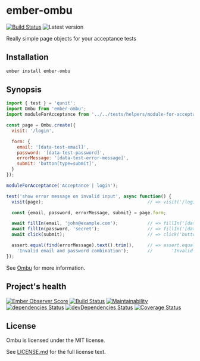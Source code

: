 # ember-ombu
[![Build Status](https://travis-ci.org/san650/ember-ombu.svg?branch=master)](https://travis-ci.org/san650/ember-ombu)
![Latest version](https://img.shields.io/npm/v/ember-ombu.svg)

Really simple page objects for your acceptance tests

## Installation

```js
ember install ember-ombu
```

## Synopsis

```js
import { test } = 'qunit';
import Ombu from 'ember-ombu';
import moduleForAcceptance from '../../tests/helpers/module-for-acceptance';

const page = Ombu.create({
  visit: '/login',

  form: {
    email: '[data-test-email]',
    password: '[data-test-password]',
    errorMessage: '[data-test-error-message]',
    submit: 'button[type=submit]',
  }
});

moduleForAcceptance('Acceptance | login');

test('show error message on invalid input', async function() {
  visit(page);                                       // => visit('/login');

  const {email, password, errorMessage, submit} = page.form;

  await fillIn(email, 'john@example.com');           // => fillIn('[data-test-email]', 'john@example.com')
  await fillIn(password, 'secret');                  // => fillIn('[data-test-email]', 'john@example.com')
  await click(submit);                               // => click('button[type=submit]');

  assert.equal(find(errorMessage).text().trim(),     // => assert.equal(find('[data-test-error-message]').text().trim(),
    'Invalid email and password combination');       //       'Invalid email and password combination');
});
```

See [Ombu](https://github.com/san650/ombu) for more information.

## Project's health

[![Ember Observer Score](https://emberobserver.com/badges/ember-ombu.svg)](https://emberobserver.com/addons/ember-ombu)
[![Build Status](https://travis-ci.org/san650/ember-ombu.svg?branch=master)](https://travis-ci.org/san650/ember-ombu)
[![Maintainability](https://api.codeclimate.com/v1/badges/525ca3e2404154f50596/maintainability)](https://codeclimate.com/github/san650/ember-ombu/maintainability)
[![dependencies Status](https://david-dm.org/san650/ember-ombu/status.svg)](https://david-dm.org/san650/ember-ombu)
[![devDependencies Status](https://david-dm.org/san650/ember-ombu/dev-status.svg)](https://david-dm.org/san650/ember-ombu?type=dev)
[![Coverage Status](https://coveralls.io/repos/github/san650/ember-ombu/badge.svg?branch=master)](https://coveralls.io/github/san650/ember-ombu?branch=master)

## License

Ombu is licensed under the MIT license.

See [LICENSE.md](./LICENSE.md) for the full license text.
